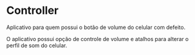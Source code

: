 # Controller
Aplicativo para quem possui o botão de volume do celular com defeito.

O aplicativo possui opção de controle de volume e atalhos para alterar o perfil de som do celular.
